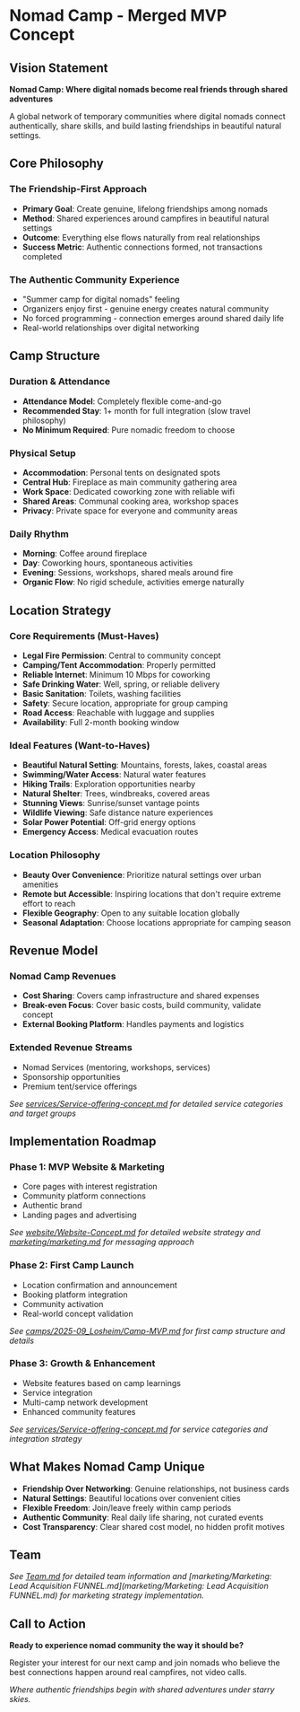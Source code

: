 # Nomad Camp - Merged MVP Concept

## Vision Statement

**Nomad Camp: Where digital nomads become real friends through shared adventures**

A global network of temporary communities where digital nomads connect authentically, share skills, and build lasting friendships in beautiful natural settings.


## Core Philosophy

### The Friendship-First Approach
- **Primary Goal**: Create genuine, lifelong friendships among nomads
- **Method**: Shared experiences around campfires in beautiful natural settings  
- **Outcome**: Everything else flows naturally from real relationships
- **Success Metric**: Authentic connections formed, not transactions completed

### The Authentic Community Experience
- "Summer camp for digital nomads" feeling
- Organizers enjoy first - genuine energy creates natural community
- No forced programming - connection emerges around shared daily life
- Real-world relationships over digital networking


## Camp Structure

### Duration & Attendance
- **Attendance Model**: Completely flexible come-and-go
- **Recommended Stay**: 1+ month for full integration (slow travel philosophy)
- **No Minimum Required**: Pure nomadic freedom to choose

### Physical Setup
- **Accommodation**: Personal tents on designated spots
- **Central Hub**: Fireplace as main community gathering area
- **Work Space**: Dedicated coworking zone with reliable wifi
- **Shared Areas**: Communal cooking area, workshop spaces
- **Privacy**: Private space for everyone and community areas

### Daily Rhythm
- **Morning**: Coffee around fireplace
- **Day**: Coworking hours, spontaneous activities
- **Evening**: Sessions, workshops, shared meals around fire
- **Organic Flow**: No rigid schedule, activities emerge naturally


## Location Strategy

### Core Requirements (Must-Haves)
- **Legal Fire Permission**: Central to community concept
- **Camping/Tent Accommodation**: Properly permitted
- **Reliable Internet**: Minimum 10 Mbps for coworking
- **Safe Drinking Water**: Well, spring, or reliable delivery
- **Basic Sanitation**: Toilets, washing facilities
- **Safety**: Secure location, appropriate for group camping
- **Road Access**: Reachable with luggage and supplies
- **Availability**: Full 2-month booking window

### Ideal Features (Want-to-Haves)
- **Beautiful Natural Setting**: Mountains, forests, lakes, coastal areas
- **Swimming/Water Access**: Natural water features
- **Hiking Trails**: Exploration opportunities nearby
- **Natural Shelter**: Trees, windbreaks, covered areas
- **Stunning Views**: Sunrise/sunset vantage points
- **Wildlife Viewing**: Safe distance nature experiences
- **Solar Power Potential**: Off-grid energy options
- **Emergency Access**: Medical evacuation routes

### Location Philosophy
- **Beauty Over Convenience**: Prioritize natural settings over urban amenities
- **Remote but Accessible**: Inspiring locations that don't require extreme effort to reach
- **Flexible Geography**: Open to any suitable location globally
- **Seasonal Adaptation**: Choose locations appropriate for camping season


## Revenue Model

### Nomad Camp Revenues
- **Cost Sharing**: Covers camp infrastructure and shared expenses
- **Break-even Focus**: Cover basic costs, build community, validate concept
- **External Booking Platform**: Handles payments and logistics

### Extended Revenue Streams
- Nomad Services (mentoring, workshops, services)
- Sponsorship opportunities
- Premium tent/service offerings

*See [services/Service-offering-concept.md](services/Service-offering-concept.md) for detailed service categories and target groups*


## Implementation Roadmap

### Phase 1: MVP Website & Marketing
- Core pages with interest registration
- Community platform connections
- Authentic brand
- Landing pages and advertising

*See [website/Website-Concept.md](website/Website-Concept.md) for detailed website strategy and [marketing/marketing.md](marketing/marketing.md) for messaging approach*

### Phase 2: First Camp Launch
- Location confirmation and announcement
- Booking platform integration
- Community activation
- Real-world concept validation

*See [camps/2025-09_Losheim/Camp-MVP.md](camps/2025-09_Losheim/Camp-MVP.md) for first camp structure and details*

### Phase 3: Growth & Enhancement
- Website features based on camp learnings
- Service integration
- Multi-camp network development
- Enhanced community features

*See [services/Service-offering-concept.md](services/Service-offering-concept.md) for service categories and integration strategy*


## What Makes Nomad Camp Unique
- **Friendship Over Networking**: Genuine relationships, not business cards
- **Natural Settings**: Beautiful locations over convenient cities  
- **Flexible Freedom**: Join/leave freely within camp periods
- **Authentic Community**: Real daily life sharing, not curated events
- **Cost Transparency**: Clear shared cost model, no hidden profit motives


## Team

*See [Team.md](Team.md) for detailed team information and [marketing/Marketing: Lead Acquisition FUNNEL.md](marketing/Marketing: Lead Acquisition FUNNEL.md) for marketing strategy implementation.*

## Call to Action

**Ready to experience nomad community the way it should be?**

Register your interest for our next camp and join nomads who believe the best connections happen around real campfires, not video calls.

*Where authentic friendships begin with shared adventures under starry skies.*
